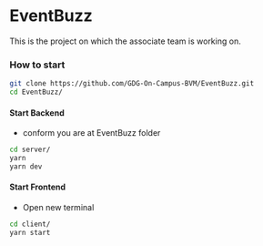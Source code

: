 # EventBuzz
This is the project on which the associate team is working on.


### How to start 
``` bash 
git clone https://github.com/GDG-On-Campus-BVM/EventBuzz.git
cd EventBuzz/
```

#### Start Backend 
- conform you are at EventBuzz folder 
``` bash 
cd server/
yarn 
yarn dev
```

#### Start Frontend 
- Open new terminal 
``` bash 
cd client/
yarn start
```